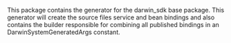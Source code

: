 This package contains the generator for the darwin_sdk base package. This generator will create
the source files service and bean bindings and also contains the builder responsible for
combining all published bindings in an DarwinSystemGeneratedArgs constant.  